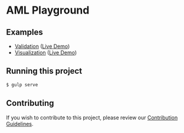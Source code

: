 # AML Playground

## Examples
* [Validation](https://github.com/aml-org/playground/tree/master/src/validation) ([Live Demo](https://a.ml/playground/validation.html))
* [Visualization](https://github.com/aml-org/playground/tree/master/src/visualization) ([Live Demo](https://a.ml/playground/visualization.html))

## Running this project
```bash
$ gulp serve
```

## Contributing
If you wish to contribute to this project, please review our [Contribution Guidelines](https://github.com/aml-org/playground/tree/master/CONTRIBUTING.md).
